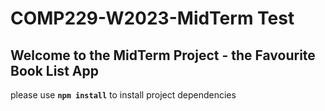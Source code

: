 # COMP229-W2023-MidTerm Test

## Welcome to the MidTerm Project - the Favourite Book List App

please use **`npm install`** to install project dependencies
